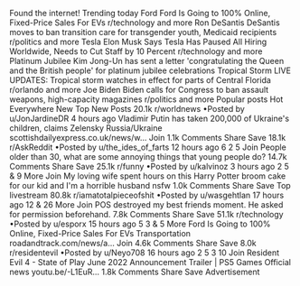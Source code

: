 Found the internet!
Trending today
Ford
Ford Is Going to 100% Online, Fixed-Price Sales For EVs
r/technology and more
Ron DeSantis
DeSantis moves to ban transition care for transgender youth, Medicaid recipients
r/politics and more
Tesla
Elon Musk Says Tesla Has Paused All Hiring Worldwide, Needs to Cut Staff by 10 Percent
r/technology and more
Platinum Jubilee
Kim Jong-Un has sent a letter 'congratulating the Queen and the British people' for platinum jubilee celebrations
Tropical Storm
LIVE UPDATES: Tropical storm watches in effect for parts of Central Florida
r/orlando and more
Joe Biden
Biden calls for Congress to ban assault weapons, high-capacity magazines
r/politics and more
Popular posts
Hot
Everywhere
New
Top
New Posts
20.1k
r/worldnews
•Posted by
u/JonJardineDR
4 hours ago
Vladimir Putin has taken 200,000 of Ukraine's children, claims Zelensky
Russia/Ukraine
scottishdailyexpress.co.uk/news/w...
Join
1.1k Comments
Share
Save
18.1k
r/AskReddit
•Posted by
u/the_ides_of_farts
12 hours ago
6
2
5
Join
People older than 30, what are some annoying things that young people do?
14.7k Comments
Share
Save
25.1k
r/funny
•Posted by
u/kalvinoz
3 hours ago
2
5
& 9 More
Join
My loving wife spent hours on this Harry Potter broom cake for our kid and I'm a horrible husband
nsfw
1.0k Comments
Share
Save
Top livestream
80.8k
r/iamatotalpieceofshit
•Posted by
u/wasgehtlan
17 hours ago
12
& 26 More
Join
POS destroyed my best friends moment. He asked for permission beforehand.
7.8k Comments
Share
Save
51.1k
r/technology
•Posted by
u/esporx
15 hours ago
5
3
& 5 More
Ford Is Going to 100% Online, Fixed-Price Sales For EVs
Transportation
roadandtrack.com/news/a...
Join
4.6k Comments
Share
Save
8.0k
r/residentevil
•Posted by
u/Neyo708
16 hours ago
2
5
3
10
Join
Resident Evil 4 - State of Play June 2022 Announcement Trailer | PS5 Games
Official news
youtu.be/-L1EuR...
1.8k Comments
Share
Save
Advertisement